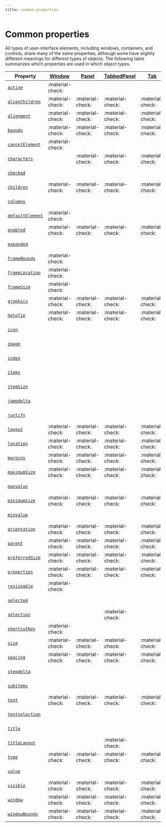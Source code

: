 ```yaml
---
title: common-properties
---
```

# Common properties

All types of user-interface elements, including windows, containers, and controls, share many of the same properties, although some have slightly different meanings for different types of objects. The following table summarizes which properties are used in which object types.

|                        Property                        | [Window](.././window-object) | [Panel](./control-objects.md#panel) | [TabbedPanel](./control-objects.md#tabbedpanel) | [Tab](./control-objects.md#tab) | [Group](./control-objects.md#group) | [Button](./control-objects.md#button) | [Checkbox](./control-objects.md#checkbox) | [DropDownList](./control-objects.md#dropdownlist) | [EditText](./control-objects.md#edittext) | [FlashPlayer](./control-objects.md#flashplayer) | [IconButton](./control-objects.md#iconbutton) | [Image](./control-objects.md#image) | [ListBox](./control-objects.md#listbox) | [ListItem](./types-of-controls.md#listitem) | [ProgressBar](./control-objects.md#progressbar) | [RadioButton](./control-objects.md#radiobutton) | [Scrollbar](./control-objects.md#scrollbar) | [Slider](./control-objects.md#slider) | [StaticText](./control-objects.md#statictext) | [TreeView](./control-objects.md#treeview) |
| ------------------------------------------------------ | ---------------------------- | ----------------------------------- | ----------------------------------------------- | ------------------------------- | ----------------------------------- | ------------------------------------- | ----------------------------------------- | ------------------------------------------------- | ----------------------------------------- | ----------------------------------------------- | --------------------------------------------- | ----------------------------------- | --------------------------------------- | ------------------------------------------- | ----------------------------------------------- | ----------------------------------------------- | ------------------------------------------- | ------------------------------------- | --------------------------------------------- | ----------------------------------------- |
| [`active`](./control-objects.md#active)                | :material-check:             |                                     |                                                 |                                 |                                     | :material-check:                      | :material-check:                          | :material-check:                                  | :material-check:                          | :material-check:                                | :material-check:                              | :material-check:                    | :material-check:                        |                                             |                                                 | :material-check:                                | :material-check:                            | :material-check:                      | :material-check:                              | :material-check:                          |
| [`alignChildren`](./window-object.md#alignchildren)    | :material-check:             | :material-check:                    | :material-check:                                | :material-check:                | :material-check:                    |                                       |                                           |                                                   |                                           |                                                 |                                               |                                     |                                         |                                             |                                                 |                                                 |                                             |                                       |                                               |                                           |
| [`alignment`](./control-objects.md#alignment)          | :material-check:             | :material-check:                    | :material-check:                                | :material-check:                | :material-check:                    | :material-check:                      | :material-check:                          | :material-check:                                  | :material-check:                          | :material-check:                                | :material-check:                              | :material-check:                    | :material-check:                        |                                             | :material-check:                                | :material-check:                                | :material-check:                            | :material-check:                      | :material-check:                              | :material-check:                          |
| [`bounds`](./control-objects.md#bounds)                | :material-check:             | :material-check:                    | :material-check:                                | :material-check:                | :material-check:                    | :material-check:                      | :material-check:                          | :material-check:                                  | :material-check:                          | :material-check:                                | :material-check:                              | :material-check:                    | :material-check:                        |                                             | :material-check:                                | :material-check:                                | :material-check:                            | :material-check:                      | :material-check:                              | :material-check:                          |
| [`cancelElement`](./window-object.md#cancelelement)    | :material-check:             |                                     |                                                 |                                 |                                     |                                       |                                           |                                                   |                                           |                                                 |                                               |                                     |                                         |                                             |                                                 |                                                 |                                             |                                       |                                               |                                           |
| [`characters`](./control-objects.md#characters)        |                              | :material-check:                    | :material-check:                                | :material-check:                | :material-check:                    |                                       |                                           |                                                   |                                           |                                                 |                                               |                                     |                                         |                                             |                                                 |                                                 |                                             |                                       |                                               |                                           |
| [`checked`](./control-objects.md#checked)              |                              |                                     |                                                 |                                 |                                     |                                       |                                           |                                                   |                                           |                                                 |                                               |                                     |                                         | :material-check:                            |                                                 |                                                 |                                             |                                       |                                               |                                           |
| [`children`](./window-object.md#children)              | :material-check:             | :material-check:                    | :material-check:                                | :material-check:                | :material-check:                    | :material-check:                      | :material-check:                          | :material-check:                                  | :material-check:                          | :material-check:                                | :material-check:                              | :material-check:                    | :material-check:                        |                                             | :material-check:                                | :material-check:                                | :material-check:                            | :material-check:                      | :material-check:                              | :material-check:                          |
| [`columns`](./control-objects.md#columns)              |                              |                                     |                                                 |                                 |                                     |                                       |                                           |                                                   |                                           |                                                 |                                               |                                     | :material-check:                        |                                             |                                                 |                                                 |                                             |                                       |                                               |                                           |
| [`defaultElement`](./window-object.md#defaultelement)  | :material-check:             |                                     |                                                 |                                 |                                     |                                       |                                           |                                                   |                                           |                                                 |                                               |                                     |                                         |                                             |                                                 |                                                 |                                             |                                       |                                               |                                           |
| [`enabled`](./control-objects.md#enabled)              | :material-check:             | :material-check:                    | :material-check:                                | :material-check:                | :material-check:                    | :material-check:                      | :material-check:                          | :material-check:                                  | :material-check:                          | :material-check:                                | :material-check:                              | :material-check:                    | :material-check:                        | :material-check:                            | :material-check:                                | :material-check:                                | :material-check:                            | :material-check:                      | :material-check:                              | :material-check:                          |
| [`expanded`](./control-objects.md#expanded)            |                              |                                     |                                                 |                                 |                                     |                                       |                                           |                                                   |                                           |                                                 |                                               |                                     |                                         | :material-check:                            |                                                 |                                                 |                                             |                                       |                                               |                                           |
| [`frameBounds`](./window-object.md#framebounds)        | :material-check:             |                                     |                                                 |                                 |                                     |                                       |                                           |                                                   |                                           |                                                 |                                               |                                     |                                         |                                             |                                                 |                                                 |                                             |                                       |                                               |                                           |
| [`frameLocation`](./window-object.md#framelocation)    | :material-check:             |                                     |                                                 |                                 |                                     |                                       |                                           |                                                   |                                           |                                                 |                                               |                                     |                                         |                                             |                                                 |                                                 |                                             |                                       |                                               |                                           |
| [`frameSize`](./window-object.md#framesize)            | :material-check:             |                                     |                                                 |                                 |                                     |                                       |                                           |                                                   |                                           |                                                 |                                               |                                     |                                         |                                             |                                                 |                                                 |                                             |                                       |                                               |                                           |
| [`graphics`](./control-objects.md#graphics)            | :material-check:             | :material-check:                    | :material-check:                                | :material-check:                | :material-check:                    | :material-check:                      | :material-check:                          | :material-check:                                  | :material-check:                          | :material-check:                                | :material-check:                              | :material-check:                    | :material-check:                        |                                             | :material-check:                                | :material-check:                                | :material-check:                            | :material-check:                      | :material-check:                              | :material-check:                          |
| [`helpTip`](./control-objects.md#helptip)              | :material-check:             | :material-check:                    | :material-check:                                | :material-check:                | :material-check:                    | :material-check:                      | :material-check:                          | :material-check:                                  | :material-check:                          | :material-check:                                | :material-check:                              | :material-check:                    | :material-check:                        |                                             | :material-check:                                | :material-check:                                | :material-check:                            | :material-check:                      | :material-check:                              | :material-check:                          |
| [`icon`](./control-objects.md#icon)                    |                              |                                     |                                                 |                                 |                                     |                                       |                                           |                                                   |                                           |                                                 | :material-check:                              | :material-check:                    |                                         | :material-check:                            |                                                 |                                                 |                                             |                                       |                                               |                                           |
| [`image`](./control-objects.md#image)                  |                              |                                     |                                                 |                                 |                                     |                                       |                                           |                                                   |                                           |                                                 | :material-check:                              | :material-check:                    |                                         | :material-check:                            |                                                 |                                                 |                                             |                                       |                                               |                                           |
| [`index`](./control-objects.md#index)                  |                              |                                     |                                                 |                                 |                                     |                                       |                                           |                                                   |                                           |                                                 |                                               |                                     |                                         | :material-check:                            |                                                 |                                                 |                                             |                                       |                                               |                                           |
| [`items`](./control-objects.md#items)                  |                              |                                     |                                                 |                                 |                                     |                                       |                                           | :material-check:                                  |                                           |                                                 |                                               |                                     | :material-check:                        |                                             |                                                 |                                                 |                                             |                                       |                                               | :material-check:                          |
| [`itemSize`](./control-objects.md#itemsize)            |                              |                                     |                                                 |                                 |                                     |                                       |                                           | :material-check:                                  |                                           |                                                 |                                               |                                     | :material-check:                        |                                             |                                                 |                                                 |                                             |                                       |                                               | :material-check:                          |
| [`jumpdelta`](./control-objects.md#jumpdelta)          |                              |                                     |                                                 |                                 |                                     |                                       |                                           |                                                   |                                           |                                                 |                                               |                                     |                                         |                                             |                                                 |                                                 | :material-check:                            |                                       |                                               |                                           |
| [`justify`](./control-objects.md#justify)              |                              |                                     |                                                 |                                 |                                     | :material-check:                      | :material-check:                          |                                                   | :material-check:                          |                                                 |                                               |                                     |                                         |                                             |                                                 | :material-check:                                |                                             |                                       | :material-check:                              |                                           |
| [`layout`](./window-object.md#layout)                  | :material-check:             | :material-check:                    | :material-check:                                | :material-check:                | :material-check:                    |                                       |                                           |                                                   |                                           |                                                 |                                               |                                     |                                         |                                             |                                                 |                                                 |                                             |                                       |                                               |                                           |
| [`location`](./control-objects.md#location)            | :material-check:             | :material-check:                    | :material-check:                                | :material-check:                | :material-check:                    | :material-check:                      | :material-check:                          | :material-check:                                  | :material-check:                          | :material-check:                                | :material-check:                              | :material-check:                    | :material-check:                        |                                             | :material-check:                                | :material-check:                                | :material-check:                            | :material-check:                      | :material-check:                              | :material-check:                          |
| [`margins`](./window-object.md#margins)                | :material-check:             | :material-check:                    | :material-check:                                | :material-check:                | :material-check:                    |                                       |                                           |                                                   |                                           |                                                 |                                               |                                     |                                         |                                             |                                                 |                                                 |                                             |                                       |                                               |                                           |
| [`maximumSize`](./control-objects.md#maximumsize)      | :material-check:             | :material-check:                    | :material-check:                                | :material-check:                | :material-check:                    | :material-check:                      | :material-check:                          | :material-check:                                  | :material-check:                          | :material-check:                                | :material-check:                              | :material-check:                    | :material-check:                        |                                             | :material-check:                                | :material-check:                                | :material-check:                            | :material-check:                      | :material-check:                              | :material-check:                          |
| [`maxvalue`](./control-objects.md#maxvalue)            |                              |                                     |                                                 |                                 |                                     |                                       |                                           |                                                   |                                           |                                                 |                                               |                                     |                                         |                                             | :material-check:                                |                                                 | :material-check:                            | :material-check:                      |                                               |                                           |
| [`minimumSize`](./control-objects.md#minimumsize)      | :material-check:             | :material-check:                    | :material-check:                                | :material-check:                | :material-check:                    | :material-check:                      | :material-check:                          | :material-check:                                  | :material-check:                          | :material-check:                                | :material-check:                              | :material-check:                    | :material-check:                        |                                             | :material-check:                                | :material-check:                                | :material-check:                            | :material-check:                      | :material-check:                              | :material-check:                          |
| [`minvalue`](./control-objects.md#minvalue)            |                              |                                     |                                                 |                                 |                                     |                                       |                                           |                                                   |                                           |                                                 |                                               |                                     |                                         |                                             | :material-check:                                |                                                 | :material-check:                            | :material-check:                      |                                               |                                           |
| [`orientation`](./window-object.md#orientation)        | :material-check:             | :material-check:                    | :material-check:                                | :material-check:                | :material-check:                    |                                       |                                           |                                                   |                                           |                                                 |                                               |                                     |                                         |                                             |                                                 |                                                 |                                             |                                       |                                               |                                           |
| [`parent`](./control-objects.md#parent)                | :material-check:             | :material-check:                    | :material-check:                                | :material-check:                | :material-check:                    | :material-check:                      | :material-check:                          | :material-check:                                  | :material-check:                          | :material-check:                                | :material-check:                              | :material-check:                    | :material-check:                        | :material-check:                            | :material-check:                                | :material-check:                                | :material-check:                            | :material-check:                      | :material-check:                              | :material-check:                          |
| [`preferredSize`](./control-objects.md#preferredsize)  | :material-check:             | :material-check:                    | :material-check:                                | :material-check:                | :material-check:                    | :material-check:                      | :material-check:                          | :material-check:                                  | :material-check:                          | :material-check:                                | :material-check:                              | :material-check:                    | :material-check:                        |                                             | :material-check:                                | :material-check:                                | :material-check:                            | :material-check:                      | :material-check:                              | :material-check:                          |
| [`properties`](./control-objects.md#properties)        | :material-check:             | :material-check:                    | :material-check:                                | :material-check:                | :material-check:                    | :material-check:                      | :material-check:                          | :material-check:                                  | :material-check:                          | :material-check:                                | :material-check:                              | :material-check:                    | :material-check:                        | :material-check:                            | :material-check:                                | :material-check:                                | :material-check:                            | :material-check:                      | :material-check:                              | :material-check:                          |
| [`resizeable`](./window-object.md#creation-properties) | :material-check:             |                                     |                                                 |                                 |                                     |                                       |                                           |                                                   |                                           |                                                 |                                               |                                     |                                         |                                             |                                                 |                                                 |                                             |                                       |                                               |                                           |
| [`selected`](./control-objects.md#selected)            |                              |                                     |                                                 |                                 |                                     |                                       |                                           |                                                   |                                           |                                                 |                                               |                                     |                                         | :material-check:                            |                                                 |                                                 |                                             |                                       |                                               |                                           |
| [`selection`](./control-objects.md#selection)          |                              |                                     | :material-check:                                |                                 |                                     |                                       |                                           | :material-check:                                  |                                           |                                                 |                                               |                                     | :material-check:                        |                                             |                                                 |                                                 |                                             |                                       |                                               | :material-check:                          |
| [`shortcutKey`](./control-objects.md#shortcutkey)      | :material-check:             |                                     |                                                 |                                 |                                     | :material-check:                      | :material-check:                          | :material-check:                                  | :material-check:                          | :material-check:                                | :material-check:                              | :material-check:                    | :material-check:                        |                                             |                                                 | :material-check:                                | :material-check:                            | :material-check:                      | :material-check:                              | :material-check:                          |
| [`size`](./control-objects.md#size)                    | :material-check:             | :material-check:                    | :material-check:                                | :material-check:                | :material-check:                    | :material-check:                      | :material-check:                          | :material-check:                                  | :material-check:                          | :material-check:                                | :material-check:                              | :material-check:                    | :material-check:                        |                                             | :material-check:                                | :material-check:                                | :material-check:                            | :material-check:                      | :material-check:                              | :material-check:                          |
| [`spacing`](./window-object.md#spacing)                | :material-check:             | :material-check:                    | :material-check:                                | :material-check:                | :material-check:                    |                                       |                                           |                                                   |                                           |                                                 |                                               |                                     |                                         |                                             |                                                 |                                                 |                                             |                                       |                                               |                                           |
| [`stepdelta`](./control-objects.md#stepdelta)          |                              |                                     |                                                 |                                 |                                     |                                       |                                           |                                                   |                                           |                                                 |                                               |                                     |                                         |                                             |                                                 |                                                 | :material-check:                            |                                       |                                               |                                           |
| [`subitems`](./control-objects.md#subitems)            |                              |                                     |                                                 |                                 |                                     |                                       |                                           |                                                   |                                           |                                                 |                                               |                                     |                                         | :material-check:                            |                                                 |                                                 |                                             |                                       |                                               |                                           |
| [`text`](./control-objects.md#text)                    | :material-check:             | :material-check:                    | :material-check:                                | :material-check:                |                                     | :material-check:                      | :material-check:                          | :material-check:                                  | :material-check:                          |                                                 | :material-check:                              |                                     |                                         | :material-check:                            | :material-check:                                | :material-check:                                |                                             | :material-check:                      | :material-check:                              |                                           |
| [`textselection`](./control-objects.md#textselection)  |                              |                                     |                                                 |                                 |                                     |                                       |                                           | :material-check:                                  | :material-check:                          |                                                 |                                               |                                     |                                         |                                             |                                                 |                                                 |                                             |                                       |                                               |                                           |
| [`title`](./control-objects.md#title)                  |                              |                                     |                                                 |                                 |                                     |                                       |                                           |                                                   |                                           |                                                 | :material-check:                              |                                     |                                         |                                             |                                                 |                                                 |                                             |                                       |                                               |                                           |
| [`titleLayout`](./control-objects.md#titlelayout)      |                              |                                     | :material-check:                                |                                 |                                     |                                       |                                           | :material-check:                                  |                                           | :material-check:                                | :material-check:                              | :material-check:                    |                                         |                                             |                                                 |                                                 |                                             |                                       |                                               |                                           |
| [`type`](./control-objects.md#type)                    | :material-check:             | :material-check:                    | :material-check:                                | :material-check:                | :material-check:                    | :material-check:                      | :material-check:                          | :material-check:                                  | :material-check:                          | :material-check:                                | :material-check:                              | :material-check:                    | :material-check:                        | :material-check:                            | :material-check:                                | :material-check:                                | :material-check:                            | :material-check:                      | :material-check:                              | :material-check:                          |
| [`value`](./control-objects.md#value)                  |                              |                                     |                                                 |                                 |                                     |                                       | :material-check:                          |                                                   |                                           |                                                 | :material-check:                              |                                     |                                         |                                             | :material-check:                                | :material-check:                                | :material-check:                            | :material-check:                      |                                               |                                           |
| [`visible`](./control-objects.md#visible)              | :material-check:             | :material-check:                    | :material-check:                                | :material-check:                | :material-check:                    | :material-check:                      | :material-check:                          | :material-check:                                  | :material-check:                          | :material-check:                                | :material-check:                              | :material-check:                    | :material-check:                        |                                             | :material-check:                                | :material-check:                                | :material-check:                            | :material-check:                      | :material-check:                              | :material-check:                          |
| [`window`](./control-objects.md#window)                | :material-check:             | :material-check:                    | :material-check:                                | :material-check:                | :material-check:                    | :material-check:                      | :material-check:                          | :material-check:                                  | :material-check:                          | :material-check:                                | :material-check:                              | :material-check:                    | :material-check:                        |                                             | :material-check:                                | :material-check:                                | :material-check:                            | :material-check:                      | :material-check:                              | :material-check:                          |
| [`windowBounds`](./control-objects.md#windowbounds)    | :material-check:             | :material-check:                    | :material-check:                                | :material-check:                | :material-check:                    | :material-check:                      | :material-check:                          | :material-check:                                  | :material-check:                          | :material-check:                                | :material-check:                              | :material-check:                    | :material-check:                        |                                             | :material-check:                                | :material-check:                                | :material-check:                            | :material-check:                      | :material-check:                              | :material-check:                          |
